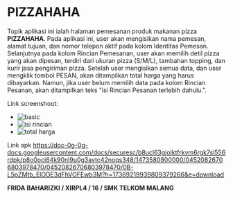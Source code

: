 # PIZZAHAHA
Topik aplikasi ini ialah halaman pemesanan produk makanan pizza **PIZZAHAHA**. Pada aplikasi ini, user akan mengisikan nama pemesan, alamat tujuan, dan nomor telepon aktif pada kolom Identitas Pemesan. Selanjutnya pada kolom Rincian Pemesanan, user akan memilih detil pizza yang akan dipesan, terdiri dari ukuran pizza (S/M/L), tambahan topping, dan kurir jasa pengiriman pizza. Setelah user mengisikan semua data, dan user mengklik tombol PESAN, akan ditampilkan total harga yang harus dibayarkan. Namun, jika user belum memilih data pada kolom Rincian Pesanan, akan ditampilkan teks "isi Rincian Pesanan terlebih dahulu.".

Link screenshoot:
* ![basic](https://cloud.githubusercontent.com/assets/22098189/18418391/8a9becae-786f-11e6-96f5-bab58c3bd4cd.png)
* ![isi rincian](https://cloud.githubusercontent.com/assets/22098189/18418394/9ce91ad0-786f-11e6-81ea-cc57f48f3313.png)
* ![total harga](https://cloud.githubusercontent.com/assets/22098189/18418397/a932d722-786f-11e6-9194-5582a35c86e6.png)

Link apk https://doc-0g-0g-docs.googleusercontent.com/docs/securesc/b8ucl63gjolktfrkvm6rgk7sl556rdpk/p8o0ocj64k90nl9u0g3avtc42noqs348/1473580800000/04520826706803978470/04520826706803978470/0B-L5pZMtb_ElODE3dFhVOFEwb3M?h=17369219939809379266&e=download 

**FRIDA BAHARIZKI / XIRPL4 / 16 / SMK TELKOM MALANG**
